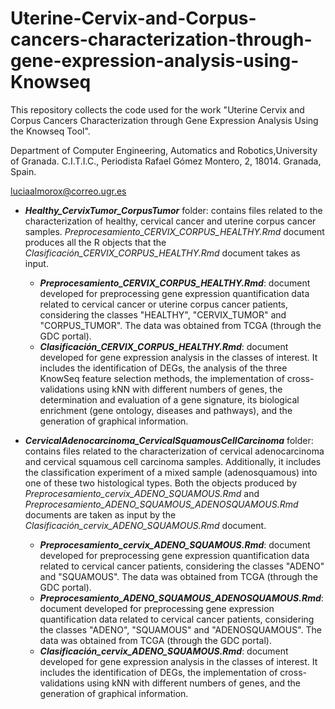 # Uterine-Cervix-and-Corpus-cancers-characterization-through-gene-expression-analysis-using-Knowseq

This repository collects the code used for the work "Uterine Cervix and Corpus Cancers Characterization through Gene Expression Analysis Using the Knowseq Tool".

Department of Computer Engineering, Automatics and Robotics,University of Granada. C.I.T.I.C., Periodista Rafael Gómez Montero, 2, 18014. Granada, Spain.

luciaalmorox@correo.ugr.es

- ***Healthy_CervixTumor_CorpusTumor*** folder: contains files related to the characterization of healthy, cervical cancer and uterine corpus cancer samples. *Preprocesamiento_CERVIX_CORPUS_HEALTHY.Rmd* document produces all the R objects that the *Clasificación_CERVIX_CORPUS_HEALTHY.Rmd* document takes as input.
  - ***Preprocesamiento_CERVIX_CORPUS_HEALTHY.Rmd***: document developed for preprocessing gene expression quantification data related to cervical cancer or uterine corpus cancer patients, considering the classes "HEALTHY", "CERVIX_TUMOR" and "CORPUS_TUMOR". The data was obtained from TCGA (through the GDC portal). 
  - ***Clasificación_CERVIX_CORPUS_HEALTHY.Rmd***: document developed for gene expression analysis in the classes of interest. It includes the identification of DEGs, the analysis of the three KnowSeq feature selection methods, the implementation of cross-validations using kNN with different numbers of genes, the determination and evaluation of a gene signature, its biological enrichment (gene ontology, diseases and pathways), and the generation of graphical information.

- ***CervicalAdenocarcinoma_CervicalSquamousCellCarcinoma*** folder: contains files related to the characterization of cervical adenocarcinoma and cervical squamous cell carcinoma samples. Additionally, it includes the classification experiment of a mixed sample (adenosquamous) into one of these two histological types. Both the objects produced by *Preprocesamiento_cervix_ADENO_SQUAMOUS.Rmd* and *Preprocesamiento_ADENO_SQUAMOUS_ADENOSQUAMOUS.Rmd* documents are taken as input by the *Clasificación_cervix_ADENO_SQUAMOUS.Rmd* document.
  - ***Preprocesamiento_cervix_ADENO_SQUAMOUS.Rmd***: document developed for preprocessing gene expression quantification data related to cervical cancer patients, considering the classes "ADENO" and "SQUAMOUS". The data was obtained from TCGA (through the GDC portal).
  - ***Preprocesamiento_ADENO_SQUAMOUS_ADENOSQUAMOUS.Rmd***: document developed for preprocessing gene expression quantification data related to cervical cancer patients, considering the classes "ADENO", "SQUAMOUS" and "ADENOSQUAMOUS". The data was obtained from TCGA (through the GDC portal).
  - ***Clasificación_cervix_ADENO_SQUAMOUS.Rmd***: document developed for gene expression analysis in the classes of interest. It includes the identification of DEGs, the implementation of cross-validations using kNN with different numbers of genes, and the generation of graphical information.

